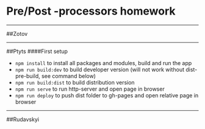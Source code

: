 # Pre/Post -processors homework
___
##Zotov

___
##Ptyts
####First setup
- `npm install` to install all packages and modules, build and run the app
- `npm run build:dev` to build developer version (will not work without dist-pre-build, see command below)
- `npm run build:dist` to build distribution version
- `npm run serve` to run http-server and open page in browser
- `npm run deploy` to push dist folder to gh-pages and open relative page in browser

___
##Rudavskyi 